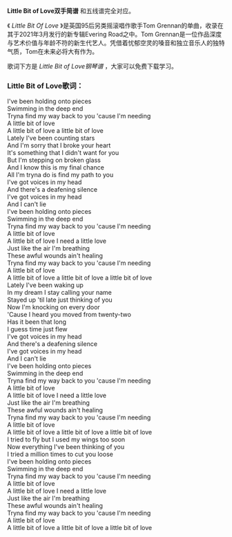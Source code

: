 

**Little Bit of Love双手简谱** 和五线谱完全对应。

《 _Little Bit Of Love_ 》是英国95后另类摇滚唱作歌手Tom Grennan的单曲，收录在其于2021年3月发行的新专辑Evering
Road之中。Tom Grennan是一位作品深度与艺术价值与年龄不符的新生代艺人。凭借着忧郁空灵的嗓音和独立音乐人的独特气质，Tom在未来必将大有作为。

歌词下方是 _Little Bit of Love钢琴谱_ ，大家可以免费下载学习。

### Little Bit of Love歌词：

I've been holding onto pieces  
Swimming in the deep end  
Tryna find my way back to you 'cause I'm needing  
A little bit of love  
A little bit of love a little bit of love  
Lately I've been counting stars  
And I'm sorry that I broke your heart  
It's something that I didn't want for you  
But I'm stepping on broken glass  
And I know this is my final chance  
All I'm tryna do is find my path to you  
I've got voices in my head  
And there's a deafening silence  
I've got voices in my head  
And I can't lie  
I've been holding onto pieces  
Swimming in the deep end  
Tryna find my way back to you 'cause I'm needing  
A little bit of love  
A little bit of love I need a little love  
Just like the air I'm breathing  
These awful wounds ain't healing  
Tryna find my way back to you 'cause I'm needing  
A little bit of love  
A little bit of love a little bit of love a little bit of love  
Lately I've been waking up  
In my dream I stay calling your name  
Stayed up 'til late just thinking of you  
Now I'm knocking on every door  
'Cause I heard you moved from twenty-two  
Has it been that long  
I guess time just flew  
I've got voices in my head  
And there's a deafening silence  
I've got voices in my head  
And I can't lie  
I've been holding onto pieces  
Swimming in the deep end  
Tryna find my way back to you 'cause I'm needing  
A little bit of love  
A little bit of love I need a little love  
Just like the air I'm breathing  
These awful wounds ain't healing  
Tryna find my way back to you 'cause I'm needing  
A little bit of love  
A little bit of love a little bit of love a little bit of love  
I tried to fly but I used my wings too soon  
Now everything I've been thinking of you  
I tried a million times to cut you loose  
I've been holding onto pieces  
Swimming in the deep end  
Tryna find my way back to you 'cause I'm needing  
A little bit of love  
A little bit of love I need a little love  
Just like the air I'm breathing  
These awful wounds ain't healing  
Tryna find my way back to you 'cause I'm needing  
A little bit of love  
A little bit of love a little bit of love a little bit of love

